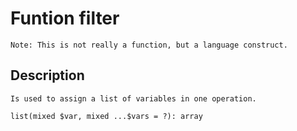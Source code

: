 # Funtion filter

```
Note: This is not really a function, but a language construct.
```

## Description
```
Is used to assign a list of variables in one operation.

list(mixed $var, mixed ...$vars = ?): array
```